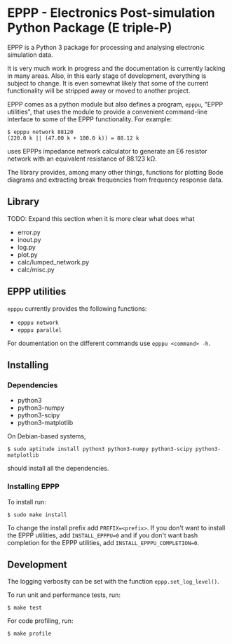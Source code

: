 # EPPP - Electronics Post-simulation Python Package (E triple-P)

EPPP is a Python 3 package for processing and analysing electronic simulation data.

It is very much work in progress and the documentation is currently lacking in many areas. Also, in this early stage of development, everything is subject to change. It is even somewhat likely that some of the current functionality will be stripped away or moved to another project.

EPPP comes as a python module but also defines a program, `epppu`, "EPPP utilities", that uses the module to provide a convenient command-line interface to some of the EPPP functionality. For example:

	$ epppu network 88120
	(220.0 k || (47.00 k + 100.0 k)) = 88.12 k

uses EPPPs impedance network calculator to generate an E6 resistor network with an equivalent resistance of 88.123 kΩ.

The library provides, among many other things, functions for plotting Bode diagrams and extracting break frequencies from frequency response data.

## Library
TODO: Expand this section when it is more clear what does what

- error.py
- inout.py
- log.py
- plot.py
- calc/lumped\_network.py
- calc/misc.py

## EPPP utilities
`epppu` currently provides the following functions:

- `epppu network`
- `epppu parallel`

For doumentation on the different commands use
`epppu <command> -h`.

## Installing

### Dependencies
- python3
- python3-numpy
- python3-scipy
- python3-matplotlib

On Debian-based systems,

	$ sudo aptitude install python3 python3-numpy python3-scipy python3-matplotlib

should install all the dependencies.

### Installing EPPP
To install run:

	$ sudo make install

To change the install prefix add `PREFIX=<prefix>`. If you don't want to install the EPPP utilities, add `INSTALL_EPPPU=0` and if you don't want bash completion for the EPPP utilities, add `INSTALL_EPPPU_COMPLETION=0`.

## Development

The logging verbosity can be set with the function `eppp.set_log_level()`.

To run unit and performance tests, run:

	$ make test

For code profiling, run:

	$ make profile
